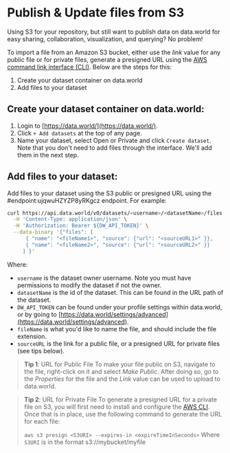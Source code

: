 # Publish & Update files from S3

Using S3 for your repository, but still want to publish data on data.world for easy sharing, collaboration, visualization, and querying? No problem!

To import a file from an Amazon S3 bucket, either use the _link_ value for any public file or for private files, generate a presigned URL using the [AWS command link interface (CLI)](http://docs.aws.amazon.com/cli/latest/userguide/installing.html). Below are the steps for this:

1. Create your dataset container on data.world
2. Add files to your dataset

## Create your dataset container on data.world:  
  1. Login to [https://data.world/](https://data.world/).
  2. Click `+ Add datasets` at the top of any page.  
  3. Name your dataset, select Open or Private and click `Create dataset`. Note that you don't need to add files through the interface. We'll add them in the next step.  

## Add files to your dataset:  

  Add files to your dataset using the S3 public or presigned URL using the #endpoint:ujqwuHZYZP8yRKgcz endpoint. For example:

  ```bash
  curl https://api.data.world/v0/datasets/<username>/<datasetName>/files \
    -H 'Content-Type: application/json' \
    -H 'Authorization: Bearer ${DW_API_TOKEN}' \
    --data-binary '{"files": [
        { "name": "<fileName1>", "source": {"url": "<sourceURL1>" }},
        { "name": "<fileName2>", "source": {"url": "<sourceURL2>" }}
       ] }'
  ```

  Where:
  * `username` is the dataset owner username. Note you must have permissions to modify the dataset if not the owner.
  * `datasetName` is the id of the dataset. This can be found in the URL path of the dataset.
  * `DW_API_TOKEN` can be found under your profile settings within data.world, or by going to [https://data.world/settings/advanced](https://data.world/settings/advanced).
  * `fileName` is what you'd like to name the file, and should include the file extension.
  * `sourceURL` is the link for a public file, or a presigned URL for private files (see tips below).

  > **Tip 1**: URL for Public File
  > To make your file public on S3, navigate to the file, right-click on it and select _Make Public_. After doing so, go to the _Properties_ for the file and the _Link_ value can be used to upload to data.world.

  > **Tip 2**: URL for Private File
  > To generate a presigned URL for a private file on S3, you will first need to install and configure the [AWS CLI](http://docs.aws.amazon.com/cli/latest/userguide/installing.html). Once that is in place, use the following command to generate the URL for each file:  
  >   
  > `aws s3 presign <S3URI> --expires-in <expireTimeInSeconds>`
  > Where `S3URI` is in the format s3://mybucket/myfile
